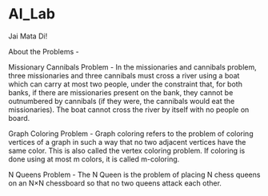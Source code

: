 # AI_Lab
Jai Mata Di!

About the Problems - 

Missionary Cannibals Problem - In the missionaries and cannibals problem, three missionaries and three cannibals must cross a river using a boat which can carry at most two people, under the constraint that, for both banks, if there are missionaries present on the bank, they cannot be outnumbered by cannibals (if they were, the cannibals would eat the missionaries). The boat cannot cross the river by itself with no people on board.

Graph Coloring Problem - Graph coloring refers to the problem of coloring vertices of a graph in such a way that no two adjacent vertices have the same color. This is also called the vertex coloring problem. If coloring is done using at most m colors, it is called m-coloring.

N Queens Problem - The N Queen is the problem of placing N chess queens on an N×N chessboard so that no two queens attack each other.

